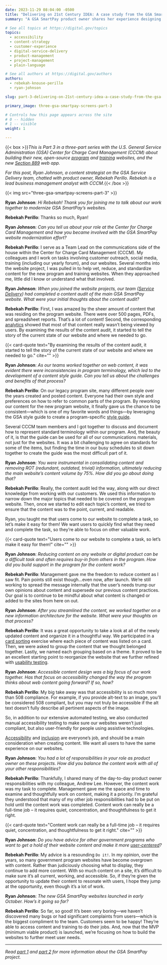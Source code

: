 ```yaml
---
date: 2023-11-29 08:04:00 -0500
title: "Delivering on 21st Century IDEA: A case study from the GSA SmartPay team (Part 3)"
summary: "A GSA SmartPay product owner shares her experience designing user-centered, accessible content for multiple audiences."

# See all topics at https://digital.gov/topics
topics:
  - accessibility
  - content-strategy
  - customer-experience
  - digital-service-delivery
  - product-management
  - project-management
  - plain-language

# See all authors at https://digital.gov/authors
authors:
  - rebekah-knouse-perillo
  - ryan-johnson

slug: part-3-delivering-on-21st-century-idea-a-case-study-from-the-gsa-smartpay-team

primary_image: three-gsa-smartpay-screens-part-3

# Controls how this page appears across the site
# 0 -- hidden
# 1 -- visible
weight: 1

---
```


{{< box >}}*This is Part 3 in a three-part series with the U.S. General Service Administration (GSA) Center for Charge Card Management (CCCM) about building their new, open-source [program](http://smartpay.gsa.gov) and [training](http://training.smartpay.gsa.gov) websites, and the new [Section 889](https://889.smartpay.gsa.gov/) web app.*

*For this post, Ryan Johnson, a content strategist on the GSA Service Delivery team, chatted with product owner, Rebekah Perillo. Rebekah is a lead business management analyst with CCCM.*{{< /box >}}

{{< img src="three-gsa-smartpay-screens-part-3" >}}

**Ryan Johnson**: *Hi Rebekah! Thank you for joining me to talk about our work together to modernize GSA SmartPay’s websites.*

**Rebekah Perillo**: Thanks so much, Ryan!

**Ryan Johnson**: *Can you tell us about your role at the Center for Charge Card Management and how you became involved with the GSA SmartPay website modernization effort?*

**Rebekah Perillo**: I serve as a Team Lead on the communications side of the house within the Center for Charge Card Management (CCCM). My colleagues and I work on tasks involving customer outreach, social media, training (including our yearly forum), and our websites. Several months into the website project, I was pulled in to help vet, reduce, and standardize content for the new program and training websites. When they approached me, little did I know or understand what that involved.

**Ryan Johnson**: *When you joined the website projects, our team ([Service Delivery](https://github.com/GSA/service-delivery)) had completed a content audit of the main GSA SmartPay website. What were your initial thoughts about the content audit?*

**Rebekah Perillo**: First, I was amazed by the sheer amount of content that was residing on the program website. There were over 500 pages, PDFs, and spreadsheet reports. That’s a lot of content! Second, the corresponding [analytics](https://digital.gov/topics/analytics) showed that most of that content really wasn’t being viewed by users. By examining the results of the content audit, it started to tell the story of the current state of our website and where we needed to go.

{{< card-quote text="By examining the results of the content audit, it started to tell the story of the current state of our website and where we needed to go." cite="" >}}

**Ryan Johnson**: *As our teams worked together on web content, it was evident there were inconsistencies in program terminology, which led to the development of a content style guide. Can you tell us about the challenges and benefits of that process?*

**Rebekah Perillo**: On our legacy program site, many different people over the years created and posted content. Everyone had their own style and preferences on how to refer to common parts of the program. By reworking our content for the new program website, it finally gave us the chance to be consistent—which is one of my favorite words and things—by leveraging the GSA style guide to create a program-specific [style guide](https://github.com/GSA/smartpay-website/wiki/GSA-SmartPay%C2%AE-%7C-Style-Guide-for-the-Website-and-Training-Platform).

Several CCCM team members and I got together to discuss and document how to represent standard terminology within our program. And, the beauty of it, is that the guide can be used for all of our communications materials, not just for the websites. It was a bit challenging to agree on standards for some of the items, but finding the time in our busy schedules to sit down together to create the guide was the most difficult part of it.

**Ryan Johnson**: *You were instrumental in consolidating content and removing ROT (redundant, outdated, trivial) information, ultimately reducing the main website’s content volume by 75%. How did you go about doing that?*

**Rebekah Perillo**: Really, the content audit led the way, along with our direct knowledge from working with our customers. We used this information to narrow down the major topics that needed to be covered on the program website. Then, once we started to edit each topic’s content, we tried to ensure that the content was to the point, current, and readable.

Ryan, you taught me that users come to our website to complete a task, so let’s make it easy for them! We want users to quickly find what they need and complete the task, so they’re able to focus on other valuable work.

{{< card-quote text="Users come to our website to complete a task, so let’s make it easy for them!" cite="" >}}

**Ryan Johnson**: *Reducing content on any website or digital product can be a difficult task and often requires buy-in from others in the program. How did you build support in the program for the content work?*

**Rebekah Perillo**: Management gave me the freedom to reduce content as I saw fit. Pain points still exist though…even now, after launch. We’re still working to spread the message internally that the user’s needs trump our own opinions about content and supersede our previous content practices. Our goal is to continue to be mindful about what content is changed or added to the sites from here on out.

**Ryan Johnson**: *After you streamlined the content, we worked together on a new information architecture for the website. What were your thoughts on that process?*

**Rebekah Perillo**: It was a great opportunity to take a look at all of the newly updated content and organize it in a thoughtful way. We participated in a [card sorting](https://methods.18f.gov/validate/card-sorting/) exercise where each piece of content was listed on a card. Then, we were asked to group the content that we thought belonged together. Lastly, we named each grouping based on a theme. It proved to be an excellent starting point to reorganize the website that we further refined with [usability testing](https://methods.18f.gov/validate/usability-testing/).

**Ryan Johnson**: *Accessible content design was a big focus of our work together. Has that focus on accessibility changed the way the program thinks about web content going forward? If so, how?*

**Rebekah Perillo**: My big take away was that accessibility is so much more than 508 compliance. For example, if you provide alt-text to an image, you’ll be considered 508 compliant, but you may not truly be accessible if the alt text doesn’t fully describe all pertinent aspects of the image.

So, in addition to our extensive automated testing, we also conducted manual accessibility testing to make sure our websites weren’t just compliant, but also user-friendly for people using assistive technologies.

[Accessibility](https://digital.gov/topics/accessibility/) and [inclusion](https://digital.gov/topics/diversity-equity-and-inclusion/) are everyone’s job, and should be a main consideration when creating content. We want all users to have the same experience on our websites.

**Ryan Johnson**: *You had a lot of responsibilities in your role as product owner on these projects. How did you balance the content work with all of your other responsibilities?*

**Rebekah Perillo**: Thankfully, I shared many of the day-to-day product owner responsibilities with my colleague, Andrew Lee. However, the content work was my task to complete. Management gave me the space and time to examine and thoughtfully work on content, making it a priority. I’m grateful they understood that many of my other job responsibilities had to be put on hold until the content work was completed. Content work can really be a full-time job – it requires quiet, concentration, and thoughtfulness to get it right.

{{< card-quote text="Content work can really be a full-time job – it requires quiet, concentration, and thoughtfulness to get it right." cite="" >}}

**Ryan Johnson**: *Do you have advice for other government programs who want to get a hold of their website content and make it more [user-centered](https://digital.gov/guides/hcd/)?*

**Rebekah Perillo**: My advice is a resounding `Do it!`. In my opinion, over the years, so many government program websites have become overgrown with content. Rather than judiciously choosing what to display, they continue to add more content. With so much content on a site, it’s difficult to make sure it’s all current, working, and accessible. So, if they’re given the opportunity to update their content to resonate with users, I hope they jump at the opportunity, even though it’s a lot of work.

**Ryan Johnson**: *The new GSA SmartPay websites launched in early October. How’s it going so far?*

**Rebekah Perillo**: So far, so good! It’s been very boring—we haven’t discovered many bugs or had significant complaints from users—which is the biggest compliment to the team. Customers seem to be happy! They’re able to access content and training to do their jobs. And, now that the MVP (minimum viable product) is launched, we’re focusing on how to build the websites to further meet user needs.

---

*Read [part 1](https://digital.gov/2023/11/28/part-1-delivering-on-21st-century-idea-a-case-study-from-the-gsa-smartpay-team/) and [part 2](https://digital.gov/2023/11/29/part-2-delivering-on-21st-century-idea-a-case-study-from-the-gsa-smartpay-team/) for more information about the GSA SmartPay project.*
